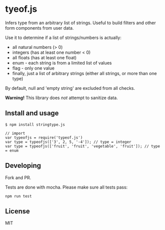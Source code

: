 # tyeof.js
Infers type from an arbitrary list of strings. Useful to build filters and other form components from user data.  

Use it to determine if a list of strings/numbers is actually:
 - all natural numbers (> 0)
 - integers (has at least one number < 0)
 - all floats (has at least one float)
 - enum - each string is from a limited list of values
 - flag - only one value
 - finally, just a list of arbitrary strings (either all strings, or more than one type)

By default, null and 'empty string' are excluded from all checks.


**Warning!** This library does _not_ attempt to sanitize data.

## Install and usage

```
$ npm install stringtype.js
   
// import
var typeofjs = require('typeof.js')
var type = typeofjs(['3', 2, 5, '-4']); // type = integer
var type = typeofjs(['fruit', 'fruit', 'vegetable', 'fruit']); // type = enum
```

## Developing

Fork and PR. 

Tests are done with mocha. Please make sure all tests pass:

```
npm run test
```


## License

MIT
